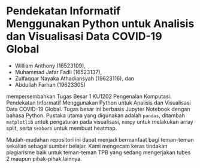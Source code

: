 # Pendekatan Informatif Menggunakan Python untuk Analisis dan Visualisasi Data COVID-19 Global
- William Anthony (16523109),
- Muhammad Jafar Fadli (16523137),
- Zulfaqqar Nayaka Athadiansyah (19623116), dan
- Abdullah Farhan (19623305)

mempersembahkan Tugas Besar 1 KU1202 Pengenalan Komputasi: Pendekatan Informatif Menggunakan Python untuk Analisis dan Visualisasi Data COVID-19 Global. Tugas besar ini berbasis Jupyter Notebook dengan bahasa Python. Pustaka utama yang digunakan adalah `pandas`, ditambah `matplotlib` untuk pengaturan pada visualisasi, `numpy` untuk melakukan array split, serta `seaborn` untuk membuat heatmap.

Mudah-mudahan repositori ini dapat menjadi bermanfaat bagi teman-teman sekalian sebagai sumber belajar. Kami mengecam keras tindakan plagiarisme baik untuk teman-teman TPB yang sedang mengerjakan tubes 2 maupun pihak-pihak lainnya.
